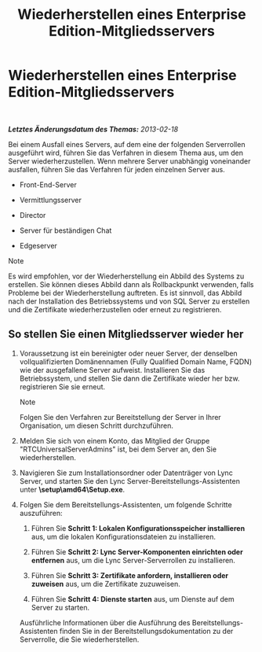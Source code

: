 ﻿---
title: Wiederherstellen eines Enterprise Edition-Mitgliedsservers
TOCTitle: Wiederherstellen eines Enterprise Edition-Mitgliedsservers
ms:assetid: d960b19c-2104-4719-b736-0d940f254d42
ms:mtpsurl: https://technet.microsoft.com/de-de/library/Hh202191(v=OCS.15)
ms:contentKeyID: 52056470
ms.date: 05/19/2016
mtps_version: v=OCS.15
ms.translationtype: HT
---

# Wiederherstellen eines Enterprise Edition-Mitgliedsservers

 

_**Letztes Änderungsdatum des Themas:** 2013-02-18_

Bei einem Ausfall eines Servers, auf dem eine der folgenden Serverrollen ausgeführt wird, führen Sie das Verfahren in diesem Thema aus, um den Server wiederherzustellen. Wenn mehrere Server unabhängig voneinander ausfallen, führen Sie das Verfahren für jeden einzelnen Server aus.

  - Front-End-Server

  - Vermittlungsserver

  - Director

  - Server für beständigen Chat

  - Edgeserver


> [!NOTE]
> Es wird empfohlen, vor der Wiederherstellung ein Abbild des Systems zu erstellen. Sie können dieses Abbild dann als Rollbackpunkt verwenden, falls Probleme bei der Wiederherstellung auftreten. Es ist sinnvoll, das Abbild nach der Installation des Betriebssystems und von SQL&nbsp;Server zu erstellen und die Zertifikate wiederherzustellen oder erneut zu registrieren.



## So stellen Sie einen Mitgliedsserver wieder her

1.  Voraussetzung ist ein bereinigter oder neuer Server, der denselben vollqualifizierten Domänennamen (Fully Qualified Domain Name, FQDN) wie der ausgefallene Server aufweist. Installieren Sie das Betriebssystem, und stellen Sie dann die Zertifikate wieder her bzw. registrieren Sie sie erneut.
    

    > [!NOTE]
    > Folgen Sie den Verfahren zur Bereitstellung der Server in Ihrer Organisation, um diesen Schritt durchzuführen.



2.  Melden Sie sich von einem Konto, das Mitglied der Gruppe "RTCUniversalServerAdmins" ist, bei dem Server an, den Sie wiederherstellen.

3.  Navigieren Sie zum Installationsordner oder Datenträger von Lync Server, und starten Sie den Lync Server-Bereitstellungs-Assistenten unter **\\setup\\amd64\\Setup.exe**.

4.  Folgen Sie dem Bereitstellungs-Assistenten, um folgende Schritte auszuführen:
    
    1.  Führen Sie **Schritt 1: Lokalen Konfigurationsspeicher installieren** aus, um die lokalen Konfigurationsdateien zu installieren.
    
    2.  Führen Sie **Schritt 2: Lync Server-Komponenten einrichten oder entfernen** aus, um die Lync Server-Serverrollen zu installieren.
    
    3.  Führen Sie **Schritt 3: Zertifikate anfordern, installieren oder zuweisen** aus, um die Zertifikate zuzuweisen.
    
    4.  Führen Sie **Schritt 4: Dienste starten** aus, um Dienste auf dem Server zu starten.
    
    Ausführliche Informationen über die Ausführung des Bereitstellungs-Assistenten finden Sie in der Bereitstellungsdokumentation zu der Serverrolle, die Sie wiederherstellen.

